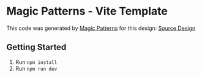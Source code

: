 # Magic Patterns - Vite Template

This code was generated by [Magic Patterns](https://magicpatterns.com) for this design: [Source Design](https://www.magicpatterns.com/c/vaxergvckqbxpvkpzwgawb)

## Getting Started

1. Run `npm install`
2. Run `npm run dev`
